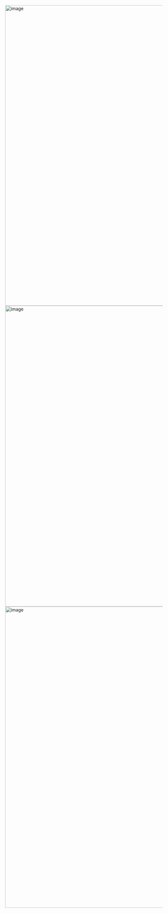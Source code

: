 <img width="957" alt="image" src="https://github.com/user-attachments/assets/b531c87f-be97-4cba-9b19-59e6b33b029d" />
<img width="958" alt="image" src="https://github.com/user-attachments/assets/58a2172c-e9cb-48a9-9d03-0abea3c3ee69" />
<img width="959" alt="image" src="https://github.com/user-attachments/assets/9eb5de8a-eed1-4f65-b7d4-ca44e1f6807a" />


